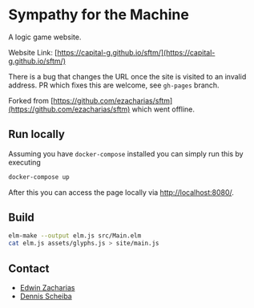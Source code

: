 # Sympathy for the Machine

A logic game website.

Website Link: [https://capital-g.github.io/sftm/](https://capital-g.github.io/sftm/)

There is a bug that changes the URL once the site is visited to an invalid address. PR which fixes this are welcome, see `gh-pages` branch.

Forked from [https://github.com/ezacharias/sftm](https://github.com/ezacharias/sftm) which went offline.

## Run locally

Assuming you have `docker-compose` installed you can simply run this by executing

```sh
docker-compose up
```

After this you can access the page locally via [http://localhost:8080/](http://localhost:8080/).

## Build

```sh
elm-make --output elm.js src/Main.elm
cat elm.js assets/glyphs.js > site/main.js
```

## Contact

* [Edwin Zacharias](mailto:ezacharias@schlussweisen.com)
* [Dennis Scheiba](mailto:mail@dennis-scheiba.com)
